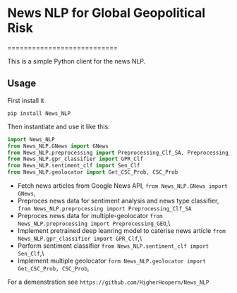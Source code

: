 
<!-- ![](/home/jason/Documents/data/newplot.png) -->
# News NLP for Global Geopolitical Risk
===========================

This is a simple Python client for the news NLP.

Usage
-----
First install it

```
pip install News_NLP
```

Then instantiate and use it like this:

```python
import News_NLP
from News_NLP.GNews import GNews
from News_NLP.preprocessing import Preprocessing_Clf_SA, Preprocessing_GEO,Combine_Col
from News_NLP.gpr_classifier import GPR_Clf
from News_NLP.sentiment_clf import Sen_Clf
from News_NLP.geolocator import Get_CSC_Prob, CSC_Prob
```

* Fetch news articles from Google News API, `from News_NLP.GNews import GNews`,
* Preproces news data for sentiment analysis and news type classifier, `from News_NLP.preprocessing import Preprocessing_Clf_SA`
* Preproces news data for multiple-geolocator `from News_NLP.preprocessing import Preprocessing_GEO`,\
* Implement pretrained deep leanring model to caterise news article `from News_NLP.gpr_classifier import GPR_Clf`,\
* Perform sentiment classifier `from News_NLP.sentiment_clf import Sen_Clf`,\
* Implement multiple geolocator `form News_NLP.geolocator import Get_CSC_Prob, CSC_Prob`,

For a demenstration see `https://github.com/HigherHoopern/News_NLP`

